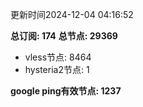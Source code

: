 更新时间2024-12-04 04:16:52

**总订阅: 174**
**总节点: 29369**
- vless节点: 8464
- hysteria2节点: 1

**google ping有效节点: 1237**
